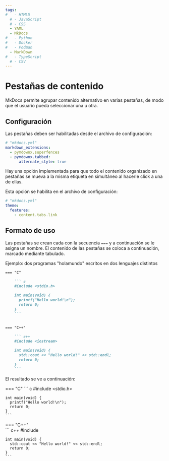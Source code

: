 ```yaml
---
tags:
#   - HTML5
  # - JavaScript
  # - CSS
  - YAML
  - MkDocs
#   - Python
#   - Docker
#   - Podman
  - MarkDown
#   - TypeScript
  # - CSV
---
```


# Pestañas de contenido

MkDocs permite agrupar contenido alternativo en varias pestañas, de modo que el usuario pueda seleccionar una u otra.



## Configuración

Las pestañas deben ser habilitadas desde el archivo de configuración:

```yaml
# "mkdocs.yml"
markdown_extensions:
  - pymdownx.superfences
  - pymdownx.tabbed:
      alternate_style: true
```

Hay una opción implementada para que todo el contenido organizado en pestañas se mueva a la misma etiqueta en simultáneo al hacerle click a una de ellas.

Esta opción se habilita en el archivo de configuración:
```yaml
# "mkdocs.yml"
theme:
  features:
    - content.tabs.link
```


## Formato de uso

Las pestañas se crean cada con la secuencia `===` y a continuación se le asigna un nombre. El contenido de las pestañas se coloca a continuación, marcado mediante tabulado.

Ejemplo: dos programas "holamundo" escritos en dos lenguajes distintos


``` md title="Formato de Pestañas" hl_lines="1 13"
=== "C" 

    ``` c
    #include <stdio.h>

    int main(void) {
      printf("Hello world!\n");
      return 0;
    }
    ```


=== "C++"   

    ``` c++
    #include <iostream>

    int main(void) {
      std::cout << "Hello world!" << std::endl;
      return 0;
    }
    ```
```

El resultado se ve a continuación:

=== "C" 
    <!-- Bloque de contenido -->
    ``` c
    #include <stdio.h>

    int main(void) {
      printf("Hello world!\n");
      return 0;
    }
    ```


=== "C++"   
    <!-- Bloque de contenido -->
    ``` c++
    #include <iostream>

    int main(void) {
      std::cout << "Hello world!" << std::endl;
      return 0;
    }
    ```

